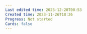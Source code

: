 ```yaml
---
Last edited time: 2023-12-20T00:53
Created time: 2023-11-26T18:26
Progress: Not started
Cards: false
---
```

